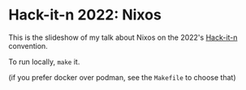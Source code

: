# Hack-it-n 2022: Nixos

This is the slideshow of my talk about Nixos on the 2022's [Hack-it-n](https://hack-it-n.com/)
convention.

To run locally, `make` it.

(if you prefer docker over podman, see the `Makefile` to choose that)
